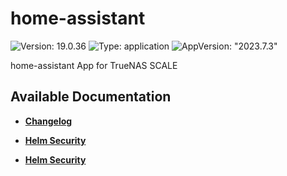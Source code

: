 # home-assistant

![Version: 19.0.36](https://img.shields.io/badge/Version-19.0.36-informational?style=flat-square) ![Type: application](https://img.shields.io/badge/Type-application-informational?style=flat-square) ![AppVersion: "2023.7.3"](https://img.shields.io/badge/AppVersion-"2023.7.3"-informational?style=flat-square)

home-assistant App for TrueNAS SCALE

## Available Documentation

- [**Changelog**](CHANGELOG)

- [**Helm Security**](container-security)

- [**Helm Security**](helm-security)

